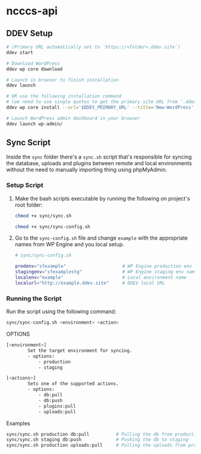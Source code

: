 # ncccs-api

## DDEV Setup
```bash
# (Primary URL automatically set to `https://<folder>.ddev.site`)
ddev start

# Download WordPress
ddev wp core download

# Launch in browser to finish installation
ddev launch

# OR use the following installation command
# (we need to use single quotes to get the primary site URL from `.ddev/config.yaml` as variable)
ddev wp core install --url='$DDEV_PRIMARY_URL' --title='New-WordPress' --admin_user=admin --admin_email=admin@example.com --prompt=admin_password

# Launch WordPress admin dashboard in your browser
ddev launch wp-admin/
```

## Sync Script
Inside the `sync` folder there's a `sync.sh` script that's responsible for syncing the database, uploads and plugins between remote and local environments without the need to manually importing thing using phpMyAdmin. 

### Setup Script
1. Make the bash scripts executable by running the following on project's root folder:
    ```bash
    chmod +x sync/sync.sh
    ```

    ```bash
    chmod +x sync/sync-config.sh
    ```

2. Go to the `sync-config.sh` file and change `example` with the appropriate names from WP Engine and you local setup. 
    ```sh
    # sync/sync-config.sh

    prodenv="sfexample"                     # WP Engine production env name
    stagingenv="sfexamplestg"               # WP Engine staging env name
    localenv="example"                      # Local environment name
    localurl="http://example.ddev.site"     # DDEV local URL
    ```


### Running the Script
Run the script using the following command:
```bash
sync/sync-config.sh <environment> <action>
```

OPTIONS
```bash 
[<environment>]
        Set the target environment for syncing.
        - options:
            - production
            - staging

[<actions>]
        Sets one of the supported actions.
        - options:
            - db:pull
            - db:push
            - plugins:pull
            - uploads:pull
```

Examples
```bash 
sync/sync.sh production db:pull          # Pulling the db from production
sync/sync.sh staging db:push             # Pushing the db to staging
sync/sync.sh production uploads:pull     # Pulling the uploads from production
```
